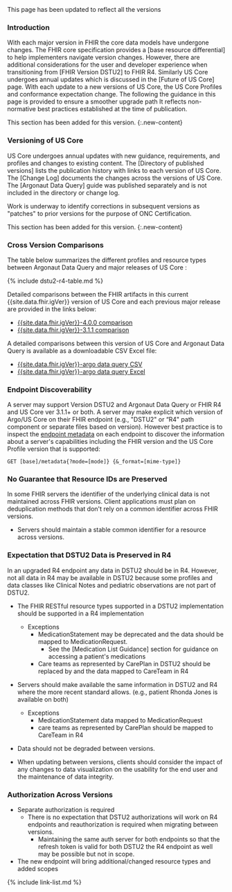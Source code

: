 <div class="new-content" markdown="1">
This page has been updated to reflect all the versions
</div><!-- new-content -->

### Introduction

<span class="bg-success" markdown="1">With each major version in FHIR the core data models have undergone changes.  The FHIR core specification provides a [base resource differential] to help implementers navigate version changes.</span><!-- new-content -->   However, there are additional considerations for the user and developer experience when transitioning from [FHIR Version DSTU2] to FHIR R4.  <span class="bg-success" markdown="1"> Similarly US Core undergoes annual updates which is discussed in the [Future of US Core] page. With each update to a new versions of US Core, the US Core Profiles and conformance expectation change.</span><!-- new-content -->  The following the guidance in this page is provided to ensure a smoother upgrade path <span class="bg-success" markdown="1">It reflects non-normative best practices established at the time of publication.</span><!-- new-content -->

<!-- new content comment remove prior to publishing-->
This section has been added for this version.
{:.new-content}

### Versioning of US Core

US Core undergoes annual updates with new guidance, requirements, and profiles and changes to existing content. The [Directory of published versions] lists the publication history with links to each version of US Core.  The [Change Log] documents the changes across the versions of US Core. The [Argonaut Data Query] guide was published separately and is not included in the directory or change log.

Work is underway to identify corrections in subsequent versions as "patches" to prior versions for the purpose of ONC Certification.

<!-- new content comment remove prior to publishing-->
This section has been added for this version.
{:.new-content}

### Cross Version Comparisons

The table below summarizes the different profiles and resource types between Argonaut Data Query and major releases of US Core :

{% include dstu2-r4-table.md %}

Detailed comparisons between the FHIR artifacts in this current {{site.data.fhir.igVer}} version of US Core and each previous major release are provided in the links below:

- [{{site.data.fhir.igVer}}-4.0.0 comparison](comparison-v4.0.0/index.html)
- [{{site.data.fhir.igVer}}-3.1.1 comparison](comparison-v3.1.1/index.html)


A detailed comparisons between this version of US Core and Argonaut Data Query is available as a downloadable CSV Excel file:

- [{{site.data.fhir.igVer}}-argo data query CSV](comparison-argo.csv)
- [{{site.data.fhir.igVer}}-argo data query Excel](comparison-argo.xlsx)

### Endpoint Discoverability

<span class="bg-success" markdown="1">A server may support Version DSTU2 and Argonaut Data Query or FHIR R4 and US Core ver 3.1.1+ or both.</span><!-- new-content -->  A server may make explicit which version of Argo/US Core on their FHIR endpoint (e.g., "DSTU2" or “R4" path component or separate files based on version). However best practice is to inspect the [endpoint metadata](http://hl7.org/fhir/R4/http.html) on each endpoint to discover the information about a server's capabilities including the FHIR version and the US Core Profile version that is supported:

`GET [base]/metadata{?mode=[mode]} {&_format=[mime-type]}`

### No Guarantee that Resource IDs are Preserved

In some FHIR servers the identifier of the underlying clinical data is not maintained across FHIR versions. Client applications must plan on deduplication methods that don't rely on a common identifier across FHIR versions.

* Servers should maintain a stable common identifier for a resource across versions.

### Expectation that DSTU2 Data is Preserved in R4

In an upgraded R4 endpoint any data in DSTU2 should be in R4. However, not all data in R4 may be available in DSTU2 because some profiles and data classes like Clinical Notes and pediatric observations are not part of DSTU2.

* The FHIR RESTful resource types supported in a DSTU2 implementation should be supported in a R4 implementation
  - Exceptions
    - MedicationStatement may be deprecated and the data should be mapped to MedicationRequest.  
       - See the [Medication List Guidance] section for guidance on accessing a patient's medications
    - Care teams as represented by CarePlan in DSTU2 should be replaced by and the data mapped to CareTeam in R4

* Servers should make available the same information in DSTU2 and R4 where the more recent standard allows.  (e.g., patient Rhonda Jones is available on both)
  - Exceptions
    - MedicationStatement data mapped to MedicationRequest
    - care teams as represented by CarePlan should be mapped to CareTeam in R4
* Data should not be degraded between versions.
* When updating between versions, clients should consider the impact of any changes to data visualization on the usability for the end user and the maintenance of data integrity.


### Authorization Across Versions

- Separate authorization is required
   - There is no expectation that DSTU2 authorizations will work on R4 endpoints and reauthorization is required when migrating between versions.
      - Maintaining the same auth server for both endpoints so that the refresh token is valid for both DSTU2 the R4 endpoint as well may be possible but not in scope.
- The new endpoint will bring additional/changed resource types and added scopes

{% include link-list.md %}

